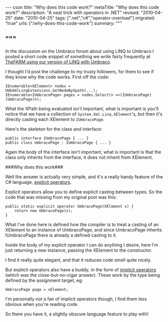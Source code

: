 --- cson
title: "Why does this code work?"
metaTitle: "Why does this code work?"
description: "A neat trick with operators in .NET"
revised: "2010-04-25"
date: "2010-04-25"
tags: [".net","c#","operator-overload"]
migrated: "true"
urls: ["/why-does-this-code-work"]
summary: """

"""
---
In the discussion on the Umbraco forum about using LINQ to Umbraco I posted a short code snippet of something we write fairly frequently at [TheFARM using our version of LINQ with Umbraco][1].

I thought I'd post the challenge to my trusty followers, for them to see if they know why the code works. First off the code:

    IEnumerable<XElement> nodes = UmbXmlLinqExtensions.GetNodeByXpath(...); 
    IEnumerable<IUmbracoPage> pages = nodes.Select(n =>(IUmbracoPage)(UmbracoPage)n);

What the XPath being evaluated isn't important, what is important is you'll notice that we have a collection of `System.Xml.Linq.XElement`'s, but then it's directly casting each XElement to `IUmbracoPage`.

Here's the skeleton for the class and interface:

    public interface IUmbracoPage { ... } 
    public class UmbracoPage : IUmbracoPage { ... }

Again the body of the interface isn't important, what is important is that the class only inherits from the interface, it does not inherit from XElement.

###Why does this work###

Well the answer is actually very simple, and it's a really handy feature of the C# language, [explicit operators][2].

Explicit operators allow you to define explicit casting between types. So the code that was missing from my original post was this:

    public static explicit operator UmbracoPage(XElement x) {
        return new UmbracoPage(x);
    }

What I've done here is defined how the compiler is to treat a casting of an XElement to an instance of UmbracoPage, and since UmbracoPage inherits IUmbracoPage there is already a defined casting to it.

Inside the body of my explicit operator I can do anything I desire, here I'm just returning a new instance, passing the XElement to the constructor.

I find it really quite elegant, and that it reduces code smell quite nicely.

But explicit operators also have a buddy, in the form of [implicit operators][3] (which was the close-but-no-cigar answer). These work by the type being defined by the assignment target, eg:

    UmbracoPage page = xElement;

I'm personally not a fan of implicit operators though, I find them less obvious when you're reading code.

So there you have it, a slightly obscure language feature to play with!

  [1]: http://www.farmcode.org/post/2009/02/24/Linq-to-Umbraco.aspx
  [2]: http://msdn.microsoft.com/en-us/library/xhbhezf4.aspx
  [3]: http://msdn.microsoft.com/en-us/library/z5z9kes2.aspx

